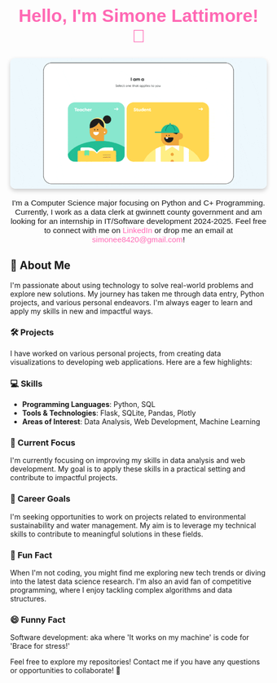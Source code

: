 <h1 align="center" style="color: #ff69b4; font-size: 2.5em; font-family: 'Arial', sans-serif;">Hello, I'm Simone Lattimore! 🌸</h1>

<p align="center">
  <img src="https://github.com/simonee8420/DEVELOPER1/blob/main/DEVELOPER%201.gif?raw=true" alt="Description of GIF" width="600" style="border-radius: 10px; box-shadow: 0 4px 8px rgba(0,0,0,0.2);" />
</p>

<p align="center" style="font-family: 'Arial', sans-serif; font-size: 1.1em;">
  I'm a Computer Science major focusing on Python and C+ Programming. Currently, I work as a data clerk at gwinnett county government and am looking for an internship in IT/Software development 2024-2025. Feel free to connect with me on <a href="https://www.linkedin.com/in/your-profile" style="color: #ff69b4; text-decoration: none;">LinkedIn</a> or drop me an email at <a href="mailto:simonee8420@gmail.com" style="color: #ff69b4; text-decoration: none;">simonee8420@gmail.com</a>!
</p>

## 🌟 About Me

I'm passionate about using technology to solve real-world problems and explore new solutions. My journey has taken me through data entry, Python projects, and various personal endeavors. I'm always eager to learn and apply my skills in new and impactful ways.

### 🛠️ Projects

I have worked on various personal projects, from creating data visualizations to developing web applications. Here are a few highlights:

### 💻 Skills

- **Programming Languages**: Python, SQL
- **Tools & Technologies**: Flask, SQLite, Pandas, Plotly
- **Areas of Interest**: Data Analysis, Web Development, Machine Learning

### 🔭 Current Focus

I'm currently focusing on improving my skills in data analysis and web development. My goal is to apply these skills in a practical setting and contribute to impactful projects.

### 🎯 Career Goals

I'm seeking opportunities to work on projects related to environmental sustainability and water management. My aim is to leverage my technical skills to contribute to meaningful solutions in these fields.

### 🌸 Fun Fact

When I'm not coding, you might find me exploring new tech trends or diving into the latest data science research. I'm also an avid fan of competitive programming, where I enjoy tackling complex algorithms and data structures.

### 😄 Funny Fact

Software development: aka where 'It works on my machine' is code for 'Brace for stress!'

Feel free to explore my repositories! Contact me if you have any questions or opportunities to collaborate! 💖
